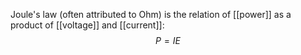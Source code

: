 Joule's law (often attributed to Ohm) is the relation of [[power]] as a product of [[voltage]] and [[current]]:
$$
P = IE
$$
